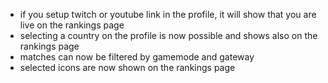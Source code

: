 - if you setup twitch or youtube link in the profile, it will show that you are live on the rankings page
- selecting a country on the profile is now possible and shows also on the rankings page
- matches can now be filtered by gamemode and gateway
- selected icons are now shown on the rankings page
